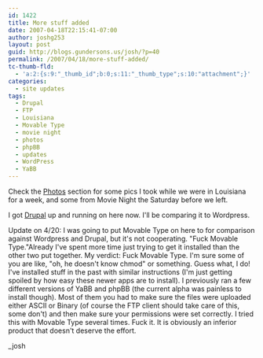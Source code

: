```yaml
---
id: 1422
title: More stuff added
date: 2007-04-18T22:15:41-07:00
author: joshg253
layout: post
guid: http://blogs.gundersons.us/josh/?p=40
permalink: /2007/04/18/more-stuff-added/
tc-thumb-fld:
  - 'a:2:{s:9:"_thumb_id";b:0;s:11:"_thumb_type";s:10:"attachment";}'
categories:
  - site updates
tags:
  - Drupal
  - FTP
  - Louisiana
  - Movable Type
  - movie night
  - photos
  - phpBB
  - updates
  - WordPress
  - YaBB
---
```

Check the <a href="http://photos.kverke.com">Photos</a> section for some pics I took while we were in Louisiana for a week, and some from Movie Night the Saturday before we left.

I got <a href="http://kverke.com/drupal/">Drupal</a> up and running on here now. I'll be comparing it to Wordpress.

Update on 4/20: I was going to put Movable Type on here to for comparison against Wordpress and Drupal, but it's not cooperating. "Fuck Movable Type."Already I've spent more time just trying to get it installed than the other two put together. My verdict: Fuck Movable Type. I'm sure some of you are like, "oh, he doesn't know chmod" or something. Guess what, I do! I've installed stuff in the past with similar instructions (I'm just getting spoiled by how easy these newer apps are to install). I previously ran a few different versions of YaBB and phpBB (the current alpha was painless to install though). Most of them you had to make sure the files were uploaded either ASCII or Binary (of course the FTP client should take care of this, some don't) and then make sure your permissions were set correctly. I tried this with Movable Type several times. Fuck it. It is obviously an inferior product that doesn't deserve the effort.

_josh